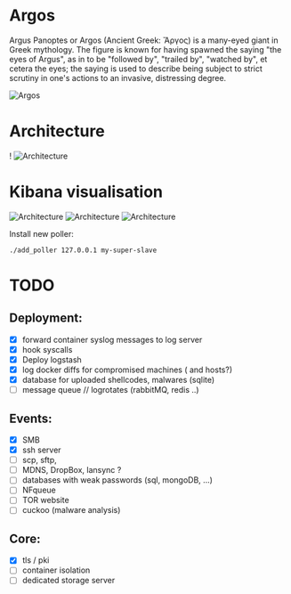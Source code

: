 # Argos
Argus Panoptes or Argos (Ancient Greek: Ἄργος) is a many-eyed giant in Greek mythology. The figure is known for having spawned the saying "the eyes of Argus", as in to be "followed by", "trailed by", "watched by", et cetera the eyes; the saying is used to describe being subject to strict scrutiny in one's actions to an invasive, distressing degree.

![Argos](https://static.comicvine.com/uploads/scale_small/11/117763/3094291-mightyherc13807.jpg)

# Architecture
!
![Architecture](https://github.com/jurelou/HoneyPy/blob/master/img/arch.png)

# Kibana visualisation

![Architecture](https://github.com/jurelou/HoneyPy/blob/master/img/kibana_1.png)
![Architecture](https://github.com/jurelou/HoneyPy/blob/master/img/kibana_2.png)
![Architecture](https://github.com/jurelou/HoneyPy/blob/master/img/kibana_3.png)

Install new poller:
```shell
./add_poller 127.0.0.1 my-super-slave
```

# TODO

## Deployment:

- [x] forward container syslog messages to log server
- [x] hook syscalls
- [x] Deploy logstash
- [x] log docker diffs for compromised machines ( and hosts?)
- [x] database for uploaded shellcodes, malwares (sqlite)
- [ ] message queue // logrotates (rabbitMQ, redis ..)

## Events:
- [x] SMB
- [x] ssh server
- [ ] scp, sftp,   
- [ ] MDNS, DropBox, lansync ?
- [ ] databases with weak passwords (sql, mongoDB, ...)
- [ ] NFqueue 
- [ ] TOR website
- [ ]  cuckoo (malware analysis)

## Core:
- [x] tls / pki
- [ ] container isolation
- [ ] dedicated storage server
